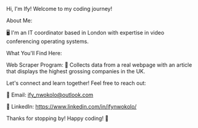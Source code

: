 Hi, I'm Ify! Welcome to my coding journey!

About Me:

🖥️ I'm an IT coordinator based in London with expertise in video conferencing operating systems.

What You'll Find Here:

Web Scraper Program:
🚀 Collects data from a real webpage with an article that displays the highest grossing companies in the UK.

Let's connect and learn together! Feel free to reach out:

📧 Email: ify_nwokolo@outlook.com

💼 LinkedIn: https://www.linkedin.com/in/ifynwokolo/

Thanks for stopping by! Happy coding! 🚀
